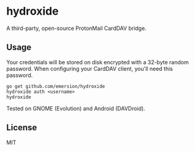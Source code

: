 # hydroxide

A third-party, open-source ProtonMail CardDAV bridge.

## Usage

Your credentials will be stored on disk encrypted with a 32-byte random
password. When configuring your CardDAV client, you'll need this password.

```shell
go get github.com/emersion/hydroxide
hydroxide auth <username>
hydroxide
```

Tested on GNOME (Evolution) and Android (DAVDroid).

## License

MIT
